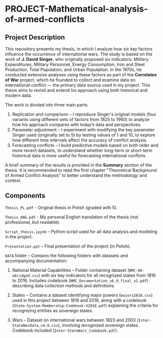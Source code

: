 # PROJECT-Mathematical-analysis-of-armed-conflicts

## Project Description

This repository presents my thesis, in which I analyze how six key factors influence the occurrence of international wars. The study is based on the work of **J. David Singer**, who originally proposed six indicators: Military Expenditures, Military Personnel, Energy Consumption, Iron and Steel Production, Total Population, and Urban Population. In the 1970s, he conducted extensive analyses using these factors as part of the **Correlates of War** project, which he founded to collect and examine data on international conflict — the primary data source used in my project. This thesis aims to revisit and extend his approach using both historical and modern data.

The work is divided into three main parts:

1. Replication and comparison – I reproduce Singer's original models (four variants using different sets of factors from 1825 to 1960) to analyze how his approach compares with today’s data and perspectives.
2. Parameter adjustment – I experiment with modifying the key parameter Singer used (originally set to 5) by testing values of 1 and 10, to explore how different time intervals affect the accuracy of conflict analysis.
3. Forecasting conflicts – I build predictive models based on both older and more recent datasets, to understand whether long-term or short-term historical data is more useful for forecasting international conflicts.

A brief summary of the results is provided in the **Summary** section of the thesis. It is recommended to read the first chapter "Theoretical Background of Armed Conflict Analysis" to better understand the methodology and context.

## Components
`Thesis_PL.pdf` - Original thesis in Polish (graded with 5).

`Thesis_ANG.pdf` -  My personal English translation of the thesis (not professional, but readable).

`Script_thesis.ipynb` – Python script used for all data analysis and modeling in the project.

`Presentation.ppt` – Final presentation of the project (in Polish).

`DATA` folder – Contains the following folders with datasets and accompanying documentation:

1. National Material Capabilities – Folder containing dataset (`NMC-60-abridged.csv`) with six key indicators for all recognized states from 1816 to 2016. Includes codebook (`NMC_Documentation_v6_0_final_v2.pdf`) describing data collection methods and definitions.

2. States – Contains a dataset identifying major powers (`majors2016.csv`) used in this project between 1816 and 2016, along with a codebook (`State-System-Membership-Codebook-V2016.pdf`) explaining the criteria for recognizing entities as sovereign states.

3. Wars – Dataset on international wars between 1823 and 2003 (`Inter-StateWarData_v4.0.csv`), involving recognized sovereign states. Codebook included (`Inter-StateWars_Codebook.pdf`).
